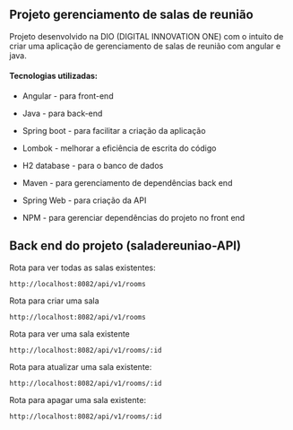 ## Projeto gerenciamento de salas de reunião

Projeto desenvolvido na DIO (DIGITAL INNOVATION ONE) com o intuito de criar uma aplicação de gerenciamento de salas de reunião com angular e java.



#### Tecnologias utilizadas: 

- Angular - para front-end
- Java - para back-end
- Spring boot - para facilitar a criação da aplicação
- Lombok - melhorar a eficiência de escrita do código
- H2 database - para o banco de dados
- Maven - para gerenciamento de dependências back end
- Spring Web - para criação da API

- NPM - para gerenciar dependências do projeto no front end



## Back end do projeto (saladereuniao-API)



Rota para ver todas as salas existentes:

```
http://localhost:8082/api/v1/rooms
```



Rota para criar uma sala

```
http://localhost:8082/api/v1/rooms
```



Rota para ver uma sala existente

```
http://localhost:8082/api/v1/rooms/:id
```



Rota para atualizar uma sala existente:

```
http://localhost:8082/api/v1/rooms/:id
```



Rota para apagar uma sala existente:

```
http://localhost:8082/api/v1/rooms/:id
```

